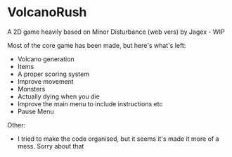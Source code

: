 # VolcanoRush
A 2D game heavily based on Minor Disturbance (web vers) by Jagex - WIP

Most of the core game has been made, but here's what's left:
- Volcano generation
- Items
- A proper scoring system
- Improve movement
- Monsters
- Actually dying when you die
- Improve the main menu to include instructions etc
- Pause Menu

Other:
- I tried to make the code organised, but it seems it's made it more of a mess. Sorry about that